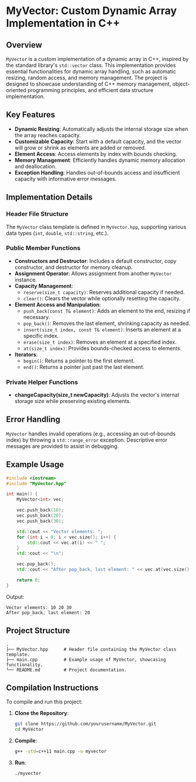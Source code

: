 # MyVector: Custom Dynamic Array Implementation in C++

## Overview
`MyVector` is a custom implementation of a dynamic array in C++, inspired by the standard library's `std::vector` class. This implementation provides essential functionalities for dynamic array handling, such as automatic resizing, random access, and memory management. The project is designed to showcase understanding of C++ memory management, object-oriented programming principles, and efficient data structure implementation.

## Key Features
- **Dynamic Resizing**: Automatically adjusts the internal storage size when the array reaches capacity.
- **Customizable Capacity**: Start with a default capacity, and the vector will grow or shrink as elements are added or removed.
- **Element Access**: Access elements by index with bounds checking.
- **Memory Management**: Efficiently handles dynamic memory allocation and deallocation.
- **Exception Handling**: Handles out-of-bounds access and insufficient capacity with informative error messages.

## Implementation Details
### Header File Structure
The `MyVector` class template is defined in `MyVector.hpp`, supporting various data types (`int`, `double`, `std::string`, etc.).

### Public Member Functions
- **Constructors and Destructor**: Includes a default constructor, copy constructor, and destructor for memory cleanup.
- **Assignment Operator**: Allows assignment from another `MyVector` instance.
- **Capacity Management**:
  - `reserve(size_t capacity)`: Reserves additional capacity if needed.
  - `clear()`: Clears the vector while optionally resetting the capacity.
- **Element Access and Manipulation**:
  - `push_back(const T& element)`: Adds an element to the end, resizing if necessary.
  - `pop_back()`: Removes the last element, shrinking capacity as needed.
  - `insert(size_t index, const T& element)`: Inserts an element at a specific index.
  - `erase(size_t index)`: Removes an element at a specified index.
  - `at(size_t index)`: Provides bounds-checked access to elements.
- **Iterators**:
  - `begin()`: Returns a pointer to the first element.
  - `end()`: Returns a pointer just past the last element.

### Private Helper Functions
- **changeCapacity(size_t newCapacity)**: Adjusts the vector's internal storage size while preserving existing elements.

## Error Handling
`MyVector` handles invalid operations (e.g., accessing an out-of-bounds index) by throwing a `std::range_error` exception. Descriptive error messages are provided to assist in debugging.

## Example Usage

```cpp
#include <iostream>
#include "MyVector.hpp"

int main() {
    MyVector<int> vec;

    vec.push_back(10);
    vec.push_back(20);
    vec.push_back(30);

    std::cout << "Vector elements: ";
    for (int i = 0; i < vec.size(); i++) {
        std::cout << vec.at(i) << " ";
    }
    std::cout << "\n";

    vec.pop_back();
    std::cout << "After pop_back, last element: " << vec.at(vec.size() - 1) << "\n";

    return 0;
}
```

Output:
```
Vector elements: 10 20 30 
After pop_back, last element: 20
```

## Project Structure
```
.
├── MyVector.hpp      # Header file containing the MyVector class template.
├── main.cpp          # Example usage of MyVector, showcasing functionality.
└── README.md         # Project documentation.
```

## Compilation Instructions
To compile and run this project:

1. **Clone the Repository**:
   ```bash
   git clone https://github.com/yourusername/MyVector.git
   cd MyVector
   ```

2. **Compile**:
   ```bash
   g++ -std=c++11 main.cpp -o myvector
   ```

3. **Run**:
   ```bash
   ./myvector
   ```
